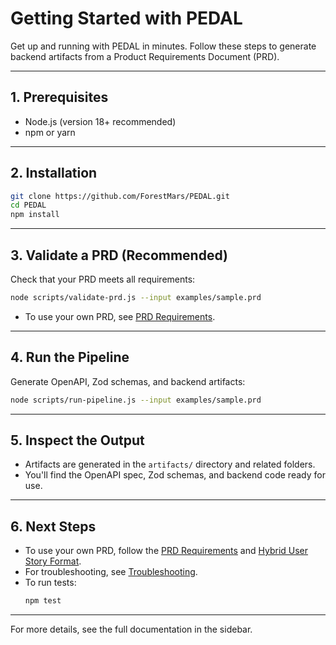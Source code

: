 # Getting Started with PEDAL

Get up and running with PEDAL in minutes. Follow these steps to generate backend artifacts from a Product Requirements Document (PRD).

---

## 1. Prerequisites
- Node.js (version 18+ recommended)
- npm or yarn

---

## 2. Installation
```bash
git clone https://github.com/ForestMars/PEDAL.git
cd PEDAL
npm install
```

---

## 3. Validate a PRD (Recommended)
Check that your PRD meets all requirements:
```bash
node scripts/validate-prd.js --input examples/sample.prd
```
- To use your own PRD, see [PRD Requirements](../prd-requirements/index.md).

---

## 4. Run the Pipeline
Generate OpenAPI, Zod schemas, and backend artifacts:
```bash
node scripts/run-pipeline.js --input examples/sample.prd
```

---

## 5. Inspect the Output
- Artifacts are generated in the `artifacts/` directory and related folders.
- You'll find the OpenAPI spec, Zod schemas, and backend code ready for use.

---

## 6. Next Steps
- To use your own PRD, follow the [PRD Requirements](../prd-requirements/index.md) and [Hybrid User Story Format](../prd-requirements/user-story-format.md).
- For troubleshooting, see [Troubleshooting](../troubleshooting/common-issues.md).
- To run tests:
  ```bash
  npm test
  ```

---

For more details, see the full documentation in the sidebar. 